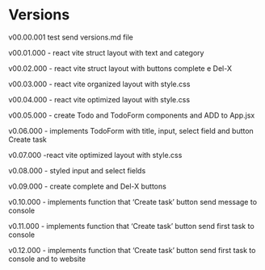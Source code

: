 # Versions

v00.00.001 test send versions.md file

v00.01.000 - react vite struct layout with text and category

v00.02.000 - react vite struct layout with buttons complete e Del-X

v00.03.000 - react vite organized layout with style.css

v00.04.000 - react vite optimized layout with style.css

v00.05.000 - create Todo and TodoForm components and ADD to App.jsx

v0.06.000 - implements TodoForm with title, input, select field and button Create task

v0.07.000 -react vite optimized layout with style.css

v0.08.000 - styled input and select fields

v0.09.000 - create complete and Del-X buttons

v0.10.000 - implements function that ‘Create task’ button send message to console

v0.11.000 - implements function that ‘Create task’ button send first task to console

v0.12.000 - implements function that ‘Create task’ button send first task to console and to website